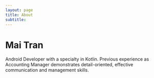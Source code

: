 ```yaml
---
layout: page
title: About
subtitle: 
---
```


# Mai Tran

Android Developer with a specialty in Kotlin. Previous experience as Accounting Manager demonstrates detail-oriented, effective communication and management skills. 
